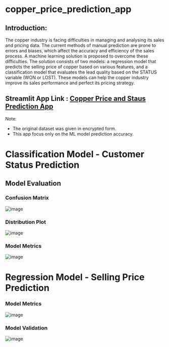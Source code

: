 # copper_price_prediction_app

## **Introduction:**
The copper industry is facing difficulties in managing and analysing its sales and pricing data. The current methods of manual prediction are prone to errors and biases, which affect the accuracy and efficiency of the sales process. A machine learning solution is proposed to overcome these difficulties. The solution consists of two models: a regression model that predicts the selling price of copper based on various features, and a classification model that evaluates the lead quality based on the STATUS variable (WON or LOST). These models can help the copper industry improve its sales performance and perfect its pricing strategy.

## **Streamlit App Link :** [Copper Price and Staus Prediction App](https://copperpricepredictionapp.streamlit.app/)

Note: 
* The original dataset was given in encrypted form.  
* This app focus only on the ML model prediction accuracy.

# **Classification Model - Customer Status Prediction**

## **Model Evaluation**

### **Confusion Matrix**



![image](https://github.com/VivekS-DS/copper_price_prediction_app/assets/141803391/33806afc-e4f4-499d-8f80-a41ef52b2b93)


### **Distribution Plot**

![image](https://github.com/VivekS-DS/copper_price_prediction_app/assets/141803391/69c74b69-5a0c-44c0-a7ca-375960ea4184)


### **Model Metrics**


![image](https://github.com/VivekS-DS/copper_price_prediction_app/assets/141803391/a6f9bcb8-73c2-49b8-ba04-e80f090ed9a2)


# **Regression Model - Selling Price Prediction**

### **Model Metrics**

![image](https://github.com/VivekS-DS/copper_price_prediction_app/assets/141803391/30ba8ff8-cdbb-4e06-9272-5ac4b593fecd)

### **Model Validation**

![image](https://github.com/VivekS-DS/copper_price_prediction_app/assets/141803391/f5e83652-14fd-472c-ae81-1fd4ad447d2c)

